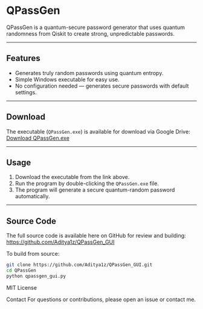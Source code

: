 # QPassGen

QPassGen is a quantum-secure password generator that uses quantum randomness from Qiskit to create strong, unpredictable passwords.

---

## Features

- Generates truly random passwords using quantum entropy.
- Simple Windows executable for easy use.
- No configuration needed — generates secure passwords with default settings.

---

## Download

The executable (`QPassGen.exe`) is available for download via Google Drive:  
[Download QPassGen.exe](https://drive.google.com/file/d/1G21Yyl5quwEo_B2onT59VsMPrkqfiHZa/view)

---

## Usage

1. Download the executable from the link above.
2. Run the program by double-clicking the `QPassGen.exe` file.
3. The program will generate a secure quantum-random password automatically.

---

## Source Code

The full source code is available here on GitHub for review and building:  
https://github.com/Aditya1z/QPassGen_GUI

To build from source:

```bash
git clone https://github.com/Aditya1z/QPassGen_GUI.git
cd QPassGen
python qpassgen_gui.py

```


MIT License

Contact
For questions or contributions, please open an issue or contact me.
